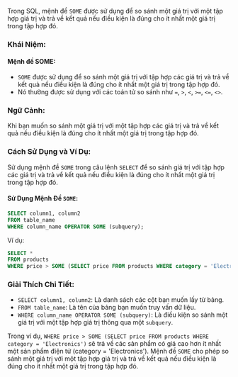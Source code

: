 Trong SQL, mệnh đề `SOME` được sử dụng để so sánh một giá trị với một tập hợp giá trị và trả về kết quả nếu điều kiện là đúng cho ít nhất một giá trị trong tập hợp đó.

### Khái Niệm:

#### Mệnh đề SOME:

- `SOME` được sử dụng để so sánh một giá trị với tập hợp các giá trị và trả về kết quả nếu điều kiện là đúng cho ít nhất một giá trị trong tập hợp đó.
- Nó thường được sử dụng với các toán tử so sánh như `=`, `>`, `<`, `>=`, `<=`, `<>`.

### Ngữ Cảnh:

Khi bạn muốn so sánh một giá trị với một tập hợp các giá trị và trả về kết quả nếu điều kiện là đúng cho ít nhất một giá trị trong tập hợp đó.

### Cách Sử Dụng và Ví Dụ:

Sử dụng mệnh đề `SOME` trong câu lệnh `SELECT` để so sánh giá trị với tập hợp các giá trị và trả về kết quả nếu điều kiện là đúng cho ít nhất một giá trị trong tập hợp đó.

#### Sử Dụng Mệnh Đề `SOME`:

```sql
SELECT column1, column2
FROM table_name
WHERE column_name OPERATOR SOME (subquery);
```

Ví dụ:

```sql
SELECT *
FROM products
WHERE price > SOME (SELECT price FROM products WHERE category = 'Electronics');
```

### Giải Thích Chi Tiết:

- `SELECT column1, column2`: Là danh sách các cột bạn muốn lấy từ bảng.
- `FROM table_name`: Là tên của bảng bạn muốn truy vấn dữ liệu.
- `WHERE column_name OPERATOR SOME (subquery)`: Là điều kiện so sánh một giá trị với một tập hợp giá trị thông qua một `subquery`.

Trong ví dụ, `WHERE price > SOME (SELECT price FROM products WHERE category = 'Electronics')` sẽ trả về các sản phẩm có giá cao hơn ít nhất một sản phẩm điện tử (category = 'Electronics'). Mệnh đề `SOME` cho phép so sánh một giá trị với một tập hợp giá trị và trả về kết quả nếu điều kiện là đúng cho ít nhất một giá trị trong tập hợp đó.
